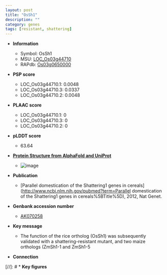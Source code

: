 ```yaml
---
layout: post
title: "OsSh1"
description: ""
category: genes
tags: [resistant, shattering]
---
```


* **Information**  
    + Symbol: OsSh1  
    + MSU: [LOC_Os03g44710](http://rice.plantbiology.msu.edu/cgi-bin/ORF_infopage.cgi?orf=LOC_Os03g44710)  
    + RAPdb: [Os03g0650000](http://rapdb.dna.affrc.go.jp/viewer/gbrowse_details/irgsp1?name=Os03g0650000)  

* **PSP score**  
    + LOC_Os03g44710.1: 0.0048 
    + LOC_Os03g44710.3: 0.0337 
    + LOC_Os03g44710.2: 0.0048 

* **PLAAC score**  
    + LOC_Os03g44710.1: 0 
    + LOC_Os03g44710.3: 0 
    + LOC_Os03g44710.2: 0 

* **pLDDT score**
    + 63.64

* **[Protein Structure from AlphaFold and UniProt](https://www.uniprot.org/uniprotkb/Q10FZ7/entry#structure)**
    + ![image](https://ricepsp.github.io/images/Q1/AF-Q10FZ7-F1.png)

* **Publication**  
    + [Parallel domestication of the Shattering1 genes in cereals](http://www.ncbi.nlm.nih.gov/pubmed?term=Parallel domestication of the Shattering1 genes in cereals%5BTitle%5D), 2012, Nat Genet.

* **Genbank accession number**  
    + [AK070258](http://www.ncbi.nlm.nih.gov/nuccore/AK070258)

* **Key message**  
    + The function of the rice ortholog (OsSh1) was subsequently validated with a shattering-resistant mutant, and two maize orthologs (ZmSh1-1 and ZmSh1-5

* **Connection**  

[//]: # * **Key figures**  


